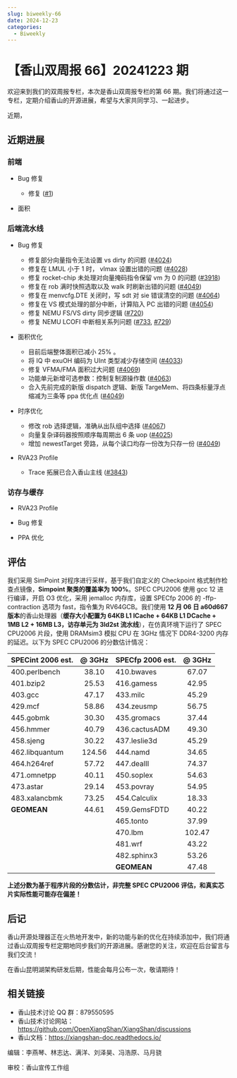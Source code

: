 ```yaml
---
slug: biweekly-66
date: 2024-12-23
categories:
  - Biweekly
---
```


# 【香山双周报 66】20241223 期

欢迎来到我们的双周报专栏，本次是香山双周报专栏的第 66 期。我们将通过这一专栏，定期介绍香山的开源进展，希望与大家共同学习、一起进步。

近期，


<!-- more -->

## 近期进展

### 前端

- Bug 修复
    - 修复 ([#1](https://github.com/OpenXiangShan/XiangShan/pull/1))

- 面积

### 后端流水线

- Bug 修复
    - 修复部分向量指令无法设置 vs dirty 的问题 ([#4024](https://github.com/OpenXiangShan/XiangShan/pull/4024))
    - 修复在 LMUL 小于 1 时， vlmax 设置出错的问题 ([#4028](https://github.com/OpenXiangShan/XiangShan/pull/4028))
    - 修复 rocket-chip 未处理对向量掩码指令保留 vm 为 0 的问题 ([#3918](https://github.com/OpenXiangShan/XiangShan/pull/3918))
    - 修复在 rob 满时快照选取以及 walk 时刷新出错的问题 ([#4049](https://github.com/OpenXiangShan/XiangShan/pull/4049))
    - 修复在 menvcfg.DTE 关闭时，写 sdt 对 sie 错误清空的问题 ([#4064](https://github.com/OpenXiangShan/XiangShan/pull/4064))
    - 修复在 VS 模式处理的部分中断，计算陷入 PC 出错的问题 ([#4054](https://github.com/OpenXiangShan/XiangShan/pull/4054))
    - 修复 NEMU FS/VS dirty 同步逻辑 ([#720](https://github.com/OpenXiangShan/NEMU/pull/720))
    - 修复 NEMU LCOFI 中断相关系列问题 ([#733](https://github.com/OpenXiangShan/NEMU/pull/733), [#729](https://github.com/OpenXiangShan/NEMU/pull/729))

- 面积优化
    - 目前后端整体面积已减小 25% 。
    - 将 IQ 中 exuOH 编码为 UInt 类型减少存储空间 ([#4033](https://github.com/OpenXiangShan/XiangShan/pull/4033))
    - 修复 VFMA/FMA 面积过大问题 ([#4069](https://github.com/OpenXiangShan/XiangShan/pull/4069))
    - 功能单元新增可选参数：控制复制源操作数 ([#4063](https://github.com/OpenXiangShan/XiangShan/pull/4063))
    - 合入先前完成的新版 dispatch 逻辑、新版 TargeMem、将四条标量浮点缩减为三条等 ppa 优化点 ([#4049](https://github.com/OpenXiangShan/XiangShan/pull/4049))

- 时序优化
    - 修改 rob 选择逻辑，准确从出队组中选择 ([#4067](https://github.com/OpenXiangShan/XiangShan/pull/4067))
    - 向量复杂译码器按照顺序每周期出 6 条 uop ([#4025](https://github.com/OpenXiangShan/XiangShan/pull/4025))
    - 增加 newestTarget 旁路，从每个读口均存一份改为只存一份 ([#4049](https://github.com/OpenXiangShan/XiangShan/pull/4049))

- RVA23 Profile
    - Trace 拓展已合入香山主线 ([#3843](https://github.com/OpenXiangShan/XiangShan/pull/3843))

### 访存与缓存

- RVA23 Profile

- Bug 修复

- PPA 优化


## 评估

我们采用 SimPoint 对程序进行采样，基于我们自定义的 Checkpoint 格式制作检查点镜像，**Simpoint 聚类的覆盖率为 100%**。SPEC CPU2006 使用 gcc 12 进行编译，开启 O3 优化，采用 jemalloc 内存库，设置 SPECfp 2006 的 -ffp-contraction 选项为 fast，指令集为 RV64GCB。我们使用 **12 月 06 日 a60d667 版本**的香山处理器（**缓存大小配置为 64KB L1 ICache + 64KB L1 DCache + 1MB L2 + 16MB L3，访存单元为 3ld2st 流水线**），在仿真环境下运行了 SPEC CPU2006 片段，使用 DRAMsim3 模拟 CPU 在 3GHz 情况下 DDR4-3200 内存的延迟。以下为 SPEC CPU2006 的分数估计情况：

| SPECint 2006 est. | @ 3GHz | SPECfp 2006 est.  | @ 3GHz |
| :---------------- | :----: | :---------------- | :----: |
| 400.perlbench     | 38.10  | 410.bwaves        | 67.07  |
| 401.bzip2         | 25.53  | 416.gamess        | 42.95  |
| 403.gcc           | 47.17  | 433.milc          | 45.29  |
| 429.mcf           | 58.86  | 434.zeusmp        | 56.75  |
| 445.gobmk         | 30.30  | 435.gromacs       | 37.44  |
| 456.hmmer         | 40.79  | 436.cactusADM     | 49.30  |
| 458.sjeng         | 30.22  | 437.leslie3d      | 45.29  |
| 462.libquantum    | 124.56 | 444.namd          | 34.65  |
| 464.h264ref       | 57.72  | 447.dealII        | 74.37  |
| 471.omnetpp       | 40.11  | 450.soplex        | 54.63  |
| 473.astar         | 29.14  | 453.povray        | 54.95  |
| 483.xalancbmk     | 73.25  | 454.Calculix      | 18.33  |
| **GEOMEAN**       | 44.61  | 459.GemsFDTD      | 40.22  |
|                   |        | 465.tonto         | 37.99  |
|                   |        | 470.lbm           | 102.47 |
|                   |        | 481.wrf           | 43.22  |
|                   |        | 482.sphinx3       | 53.26  |
|                   |        | **GEOMEAN**       | 47.48  |

**上述分数为基于程序片段的分数估计，非完整 SPEC CPU2006 评估，和真实芯片实际性能可能存在偏差！**

## 后记

香山开源处理器正在火热地开发中，新的功能与新的优化在持续添加中，我们将通过香山双周报专栏定期地同步我们的开源进展。感谢您的关注，欢迎在后台留言与我们交流！

在香山昆明湖架构研发后期，性能会每月公布一次，敬请期待！

## 相关链接

* 香山技术讨论 QQ 群：879550595
* 香山技术讨论网站：https://github.com/OpenXiangShan/XiangShan/discussions
* 香山文档：https://xiangshan-doc.readthedocs.io/

编辑：李燕琴、林志达、满洋、刘泽昊、冯浩原、马月骁

审校：香山宣传工作组
